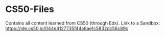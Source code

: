 # CS50-Files
Contains all content learned from CS50 (through Edx).
Link to a Sandbox: https://ide.cs50.io/044e4127735f44a8ae1c5832dc56c89c
